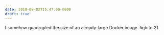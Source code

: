 ```yaml
---
date: 2018-08-02T15:47:00-0600
draft: true
---
```




I somehow quadrupled the size of an already-large Docker image. 5gb to 21.



